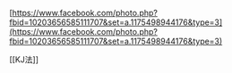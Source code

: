 
[https://www.facebook.com/photo.php?fbid=10203656585111707&set=a.1175498944176&type=3](https://www.facebook.com/photo.php?fbid=10203656585111707&set=a.1175498944176&type=3)

[[KJ法]]
